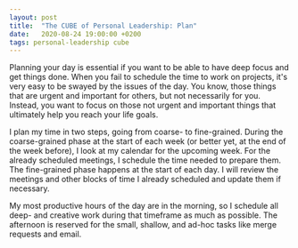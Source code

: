 ```yaml
---
layout: post
title:  "The CUBE of Personal Leadership: Plan"
date:   2020-08-24 19:00:00 +0200
tags: personal-leadership cube
---
```

Planning your day is essential if you want to be able to have deep focus and get things done. When you fail to schedule the time to work on projects, it's very easy to be swayed by the issues of the day. You know, those things that are urgent and important for others, but not necessarily for you. Instead, you want to focus on those not urgent and important things that ultimately help you reach your life goals.

I plan my time in two steps, going from coarse- to fine-grained. During the coarse-grained phase at the start of each week (or better yet, at the end of the week before), I look at my calendar for the upcoming week. For the already scheduled meetings, I schedule the time needed to prepare them. The fine-grained phase happens at the start of each day. I will review the meetings and other blocks of time I already scheduled and update them if necessary.

My most productive hours of the day are in the morning, so I schedule all deep- and creative work during that timeframe as much as possible. The afternoon is reserved for the small, shallow, and ad-hoc tasks like merge requests and email.